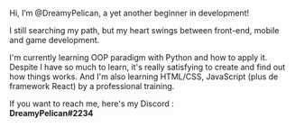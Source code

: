 Hi, I’m @DreamyPelican, a yet another beginner in development!

I still searching my path, but my heart swings between front-end, mobile and game development.

I'm currently learning OOP paradigm with Python and how to apply it. Despite I have so much
to learn, it's really satisfying to create and find out how things works.
And I'm also learning HTML/CSS, JavaScript (plus de framework React) by a professional training.

If you want to reach me, here's my Discord : <br>
<strong>DreamyPelican#2234</strong>




<!---
DreamyPelican/DreamyPelican is a ✨ special ✨ repository because its `README.md` (this file) appears on your GitHub profile.
You can click the Preview link to take a look at your changes.
--->
